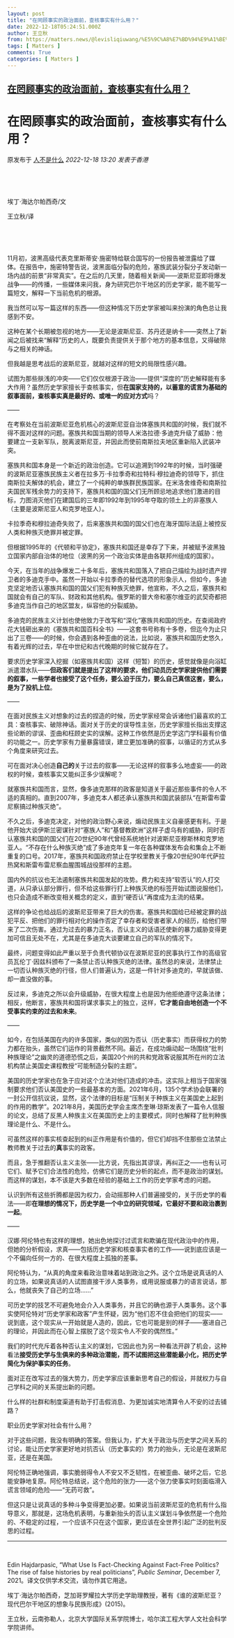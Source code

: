 ```yaml
---
layout: post
title: "在罔顾事实的政治面前，查核事实有什么用？"
date: 2022-12-18T05:24:51.000Z
author: 王立秋
from: https://matters.news/@levisliqiuwang/%E5%9C%A8%E7%BD%94%E9%A1%BE%E4%BA%8B%E5%AE%9E%E7%9A%84%E6%94%BF%E6%B2%BB%E9%9D%A2%E5%89%8D-%E6%9F%A5%E6%A0%B8%E4%BA%8B%E5%AE%9E%E6%9C%89%E4%BB%80%E4%B9%88%E7%94%A8-bafybeifbyw2c6ux6jvqmtsqeellekwkxyheu2hrwllbhrwpyqskxgjtxb4
tags: [ Matters ]
comments: True
categories: [ Matters ]
---
```

<!--1671341091000-->
[在罔顾事实的政治面前，查核事实有什么用？](https://matters.news/@levisliqiuwang/%E5%9C%A8%E7%BD%94%E9%A1%BE%E4%BA%8B%E5%AE%9E%E7%9A%84%E6%94%BF%E6%B2%BB%E9%9D%A2%E5%89%8D-%E6%9F%A5%E6%A0%B8%E4%BA%8B%E5%AE%9E%E6%9C%89%E4%BB%80%E4%B9%88%E7%94%A8-bafybeifbyw2c6ux6jvqmtsqeellekwkxyheu2hrwllbhrwpyqskxgjtxb4)
------

<div>
<h1>在罔顾事实的政治面前，查核事实有什么用？</h1><p>原发布于 <a href="https://matters.news/@levisliqiuwang/%E5%9C%A8%E7%BD%94%E9%A1%BE%E4%BA%8B%E5%AE%9E%E7%9A%84%E6%94%BF%E6%B2%BB%E9%9D%A2%E5%89%8D-%E6%9F%A5%E6%A0%B8%E4%BA%8B%E5%AE%9E%E6%9C%89%E4%BB%80%E4%B9%88%E7%94%A8-bafybeifbyw2c6ux6jvqmtsqeellekwkxyheu2hrwllbhrwpyqskxgjtxb4" rel="noopener noreferrer" target="_blank">人不是什么</a> <em>2022-12-18 13:20</em> <em>发表于香港</em></p><p><br></p><p><br></p><p>埃丁·海达尔帕西奇/文</p><p>王立秋/译</p><p><br></p><p><br></p><p>11月初，波黑高级代表克里斯蒂安·施密特给联合国写的一份报告被泄露给了媒体。在报告中，施密特警告说，波黑面临分裂的危险，塞族武装分裂分子发动新一场内战的前景“非常真实”。在之后的几天里，随着相关新闻——波斯尼亚即将爆发战争——的传播，一些媒体来问我，身为研究巴尔干地区的历史学家，能不能写一篇短文，解释一下当前危机的根源。</p><p>我当然可以写一篇这样的东西——但这种情况下历史学家被叫来扮演的角色总让我感到不安。</p><p>这种在某个长期被忽视的地方——无论是波斯尼亚、苏丹还是纳卡——突然上了新闻之后被找来“解释”历史的人，既要负责提供关于那个地方的基本信息，又得破除与之相关的神话。</p><p>但我越是思考战后的波斯尼亚，就越对这样的短文的局限性感兴趣。</p><p>试图为那些肤浅的冲突——它们仅仅根源于政治——提供“深度的”历史解释能有多大作用？虽然历史学家擅长于查核事实，但<strong>在国家支持的，以蓄意的谎言为基础的叙事面前，查核事实真是最好的、或唯一的应对方式</strong>吗？</p><p>——</p><p>在考察处在当前波斯尼亚危机核心的波斯尼亚自治体塞族共和国的时候，我们就不得不面对这样的问题。塞族共和国当期的领导人米洛拉德·多迪克升级了威胁：他要建立一支新军队，脱离波斯尼亚，并因此而使前南斯拉夫地区重新陷入武装冲突。</p><p>塞族共和国本身是一个新近的政治创造。它可以追溯到1992年的时候，当时强硬的波斯尼亚塞族民族主义者在拉多万·卡拉季奇和拉特科·穆拉迪奇的领导下，抓住南斯拉夫解体的机会，建立了一个纯粹的单族群民族国家。在米洛舍维奇和南斯拉夫国民军残余势力的支持下，塞族共和国的国父们无所顾忌地追求他们激进的目标，力图消灭他们在建国后的三年即1992年到1995年夺取的领土上的非塞族人（主要是波斯尼亚人和克罗地亚人）。</p><p>卡拉季奇和穆拉迪奇失败了，后来塞族共和国的国父们也在海牙国际法庭上被控反人类和种族灭绝罪并被定罪。</p><p>但根据1995年的《代顿和平协定》，塞族共和国还是幸存了下来，并被赋予波黑独立国家内部自治体的地位（波黑的另一个政治实体是由各联邦州组成的国家）。</p><p>今天，在当年的战争爆发二十多年后，塞族共和国落入了把自己描绘为战时遗产捍卫者的多迪克手中。虽然一开始以卡拉季奇的替代选项的形象示人，但如今，多迪克坚定地否认塞族共和国的国父们犯有种族灭绝罪，他宣称，不久之后，塞族共和国就会有自己的军队、财政和其他机构。俄罗斯的普大帝和塞尔维亚的武契奇都把多迪克当作自己的地区盟友，纵容他的分裂威胁。</p><p>多迪克的民族主义计划也使他致力于改写和“深化”塞族共和国的历史。在查阅政府花大钱砸出来的《塞族共和国百科全书》——这套书号称有十多卷，但迄今为止只出了三卷——的时候，你会遇到各种歪曲的说法，比如说，塞族共和国历史悠久，有着光辉的过去，早在中世纪和古代晚期的时候它就存在了。</p><p>要求历史学家深入挖掘（如塞族共和国）这样（短暂）的历史，感觉就像是向浴缸派遣潜水队——<strong>但政客们就是提出了这样的要求，他们动员历史学家提供他们需要的叙事，一些学者也接受了这个任务，要么迫于压力，要么自己真信这套，要么，是为了投机上位</strong>。</p><p>——</p><p>在面对民族主义对想象的过去的捏造的时候，历史学家经常会诉诸他们最喜欢的工具：查核事实、破除神话。面对关于历史的误导性主张，历史学家擅长指出支撑这些论断的谬误、歪曲和枉顾史实的误解。这种工作依然是历史学这门学科最有价值的功能之一。历史学家有力量暴露错误，建立更加准确的叙事，以循证的方式从多个角度来研究过去。</p><p>可在面对决心创造<strong>自己的</strong>关于过去的叙事——无论这样的叙事多么地虚妄——的政权的时候，查核事实又能纠正多少误解呢？</p><p>就塞族共和国而言，显然，像多迪克那样的政客是知道关于最近那些事件的令人不适的真相的。直到2007年，多迪克本人都还承认塞族共和国武装部队“在斯雷布雷尼察搞过种族灭绝”。</p><p>不久之后，多迪克决定，对他的政治野心来说，煽动民族主义自豪感更有利。于是他开始大谈伊斯兰密谋针对“塞族人”和“基督教欧洲”这样子虚乌有的威胁，同时否认塞族共和国的国父们在20世纪90年代曾经系统地针对波斯尼亚穆斯林和克罗地亚人。“不存在什么种族灭绝”成了多迪克年复一年在各种媒体发布会和集会上不断重复的口号。2017年，塞族共和国政府禁止在学校里教关于像20世纪90年代萨拉热窝和斯雷布雷尼察血腥围城战役那样的主题。</p><p>国内外的抗议也无法遏制塞族共和国发起的攻势。费力和支持“软否认”的人打交道，从只承认部分罪行，但不给这些罪行打上种族灭绝的标签开始试图说服他们，也只会造成不断改变相关概念的定义，直到“硬否认”再度成为主流的结果。</p><p>这样的争论也给战后的波斯尼亚带来了巨大的伤害。塞族共和国给已经被定罪的战犯平反、把他们的罪行相对化的操作否定了幸存者和受害者家人的经历，给他们带来了二次伤害。通过为过去的暴力正名，否认主义的话语还使新的暴力威胁变得更加可信且无处不在，尤其是在多迪克大谈要建立自己的军队的情况下。</p><p>最终，问题变得如此严重以至于负责代顿协议在波斯尼亚的民事执行工作的高级官员瓦伦丁·因兹科颁布了一条禁止否认种族灭绝的法律。虽然总的来说，法律禁止一切否认种族灭绝的行径，但人们普遍认为，这是一件针对多迪克的，早就该做、却一直没做的事。</p><p>反过来，多迪克之所以会升级威胁，在很大程度上也是因为他拒绝遵守这条法律；相反，他断言，塞族共和国将谋求事实上的独立，这样，<strong>它才能自由地创造一个不受事实约束的过去和未来</strong>。</p><p>——</p><p>如今，在包括美国在内的许多国家，类似的因为否认（历史事实）而获得权力的势力都在抬头，虽然它们运作的背景截然不同。最近，在成功煽动起一场围绕“批判种族理论”之幽灵的道德恐慌之后，美国20个州的共和党政客说服其所在州的立法机构禁止美国史课程教授“可能制造分裂的主题”。</p><p>美国的历史学家也在急于应对这个立法对他们造成的冲击。这实际上相当于国家强制要求他们否认美国史的一些最基本的方面。2021年6月，135个学术协会联署的一封公开信抗议说，显然，这个法律的目标是“压制关于种族主义在美国史上起到的作用的教学”。2021年8月，美国历史学会主席杰奎琳·琼斯发表了一篇令人信服的论文，总结了反黑人种族主义在美国历史上的主要模式，同时也解释了批判种族理论是什么、不是什么。</p><p>可虽然这样的事实核查起到的纠正作用是有价值的，但它们却挡不住那些立法禁止教师教关于过去的<strong>真</strong>事实的政客。</p><p>而且，急于推翻否认主义主张——比方说，先指出其谬误，再纠正之——也有认可它们、赋予它们合法性的危险，仿佛它们是历史分析的起点，而不是政治的谋划。而这样的谋划，本不该是大多数在经验的基础上工作的历史学家考虑的问题。</p><p>认识到所有这些折腾都是因为权力，会动摇那种人们普遍接受的，关于历史学的看法——即<strong>在理想的情况下，历史学是一个中立的研究领域，它最好不要和政治裹到一起</strong>。</p><p>——</p><p>汉娜·阿伦特也有这样的理想，她出色地探讨过谎言和欺骗在现代政治中的作用，但她的分析假设，求真——包括历史学家和核查事实者的工作——说到底应该是一个不偏向任何一方的、在很大程度上孤独的差事。</p><p>阿伦特认为，“从真的角度来看政治意味着站到政治之外。这个立场是说真话的人的立场，如果说真话的人试图直接干涉人类事务，或用说服或暴力的语言说话，那么，他就丧失了自己的立场……”</p><p>可历史学的技艺不可避免地会介入人类事务，并且它的确也源于人类事务。这个事实使阿伦特对“历史学家和政客”产生怀疑，因为“他们忍不住会把他们的现实——说到底，这个现实从一开始就是人造的，因此，它也可能是别的样子——塞进自己的理论，并因此而在心智上摆脱了这个现实令人不安的偶然性。”</p><p>我们的时代充斥着各种否认主义的谋划，它因此也为另一种看法开辟了机会，这种看法<strong>接受历史学与生俱来的多种政治潜能，而不试图把这些潜能最小化，把历史学简化为保护事实的任务</strong>。</p><p>面对正在改写过去的强大势力，历史学家应该重新思考自己的假设，并就权力与自己学科之间的关系提出新的问题。</p><p>什么样的社群和制度渠道有助于打击假消息、为更加诚实地清算令人不安的过去铺路？</p><p>职业历史学家对社会有什么用？</p><p>对于这些问题，我没有明确的答案。但我认为，扩大关于政治与历史学之间关系的讨论，能让历史学家更好地对抗否认（历史事实的）势力的抬头，无论是在波斯尼亚，还是在美国。</p><p>阿伦特正确地强调，事实脆弱得令人不安又不乏韧性，在被歪曲、破坏之后，它总能安静地复原。阿伦特总结说，这个危险的张力——这个张力使事实时刻面临滑入谎言领域的危险——“无药可救”。</p><p>但这只是让说真话的多种斗争变得更加必要。如果说当前波斯尼亚的危机有什么指导意义，那就是，这场危机表明，与重新抬头的否认主义谋划斗争依然是一个危险的、不稳定的过程，一个应该不只在这个国家，更应该在全世界引起广泛的批判反思的过程。</p><hr><p><br></p><p>Edin Hajdarpasic, “What Use Is Fact-Checking Against Fact-Free Politics? The rise of false histories by real politicians”, <em>Public Seminar</em>, December 7, 2021。译文仅供学术交流，请勿作其它用途。</p><p>埃丁·海达尔帕西奇，芝加哥罗耀拉大学历史学助理教授，著有《谁的波斯尼亚？现代巴尔干地区的想象与民族形成》(2015)。</p><p>王立秋，云南弥勒人，北京大学国际关系学院博士，哈尔滨工程大学人文社会科学学院讲师。</p><p><br></p><p><br></p>
</div>
